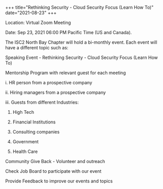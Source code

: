 +++
title="Rethinking Security - Cloud Security Focus (Learn How To)"
date="2021-08-23"
+++

Location: Virtual Zoom Meeting

Date: Sep 23, 2021 06:00 PM Pacific Time (US and Canada). 
<!--more-->
The ISC2 North Bay Chapter will hold a bi-monthly event.  Each event will have a different topic such as:

Speaking Event - Rethinking Security - Cloud Security Focus (Learn How To)

Mentorship Program with relevant guest for each meeting

i. 	HR person from a prospective company

ii. Hiring managers from a prospective company

iii. Guests from different Industries:

1. 	High Tech

2. 	Financial Institutions

3. 	Consulting companies

4. 	Government

5. 	Health Care

Community Give Back - Volunteer and outreach 

Check Job Board to participate with our event

Provide Feedback to improve our events and topics
